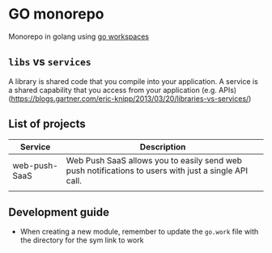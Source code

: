 # GO monorepo
Monorepo in golang using [go workspaces](https://go.dev/doc/tutorial/workspaces)

## `libs` vs `services`
A library is shared code that you compile into your application. A service is a shared capability that you access from your application (e.g. APIs) (https://blogs.gartner.com/eric-knipp/2013/03/20/libraries-vs-services/)

## List of projects
| Service       | Description                                                                                          |
|---------------|------------------------------------------------------------------------------------------------------|
| web-push-SaaS | Web Push SaaS allows you to easily send web push notifications to users with just a single API call. |
|               |                                                                                                      |

## Development guide
- When creating a new module, remember to update the `go.work` file with the directory for the sym link to work